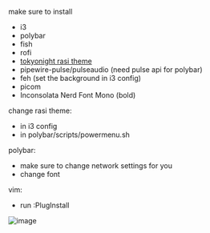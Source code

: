 make sure to install
- i3
- polybar
- fish
- rofi
- [tokyonight rasi theme](https://github.com/w8ste/Tokyonight-rofi-theme)
- pipewire-pulse/pulseaudio (need pulse api for polybar)
- feh (set the background in i3 config)
- picom
- Inconsolata Nerd Font Mono (bold)

change rasi theme:
- in i3 config
- in polybar/scripts/powermenu.sh

polybar:
- make sure to change network settings for you
- change font

vim:
- run :PlugInstall

![image](https://github.com/user-attachments/assets/42498d07-823a-4d54-915b-65459d43072a)
